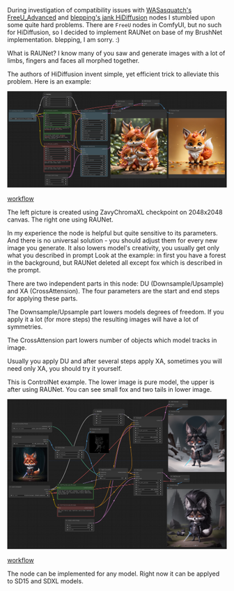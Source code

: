 During investigation of compatibility issues with [WASasquatch's FreeU_Advanced](https://github.com/WASasquatch/FreeU_Advanced/tree/main) and [blepping's jank HiDiffusion](https://github.com/blepping/comfyui_jankhidiffusion) nodes I stumbled upon some quite hard problems. There are `FreeU` nodes in ComfyUI, but no such for HiDiffusion, so I decided to implement RAUNet on base of my BrushNet implementation. blepping, I am sorry. :)

What is RAUNet? I know many of you saw and generate images with a lot of limbs, fingers and faces all morphed together.

The authors of HiDiffusion invent simple, yet efficient trick to alleviate this problem. Here is an example:

![example workflow](example/RAUNet1.png?raw=true)

[workflow](example/RAUNet_basic.json)

The left picture is created using ZavyChromaXL checkpoint on 2048x2048 canvas. The right one using RAUNet.

In my experience the node is helpful but quite sensitive to its parameters. And there is no universal solution - you should adjust them for every new image you generate. It also lowers model's creativity, you usually get only what you described in prompt Look at the example: in first you have a forest in the background, but RAUNet deleted all except fox which is described in the prompt.

There are two independent parts in this node: DU (Downsample/Upsample) and XA (CrossAttension). The four parameters are the start and end steps for applying these parts. 

The Downsample/Upsample part lowers models degrees of freedom. If you apply it a lot (for more steps) the resulting images will have a lot of symmetries.

The CrossAttension part lowers number of objects which model tracks in image.

Usually you apply DU and after several steps apply XA, sometimes you will need only XA, you should try it yourself.

This is ControlNet example. The lower image is pure model, the upper is after using RAUNet. You can see small fox and two tails in lower image.

![example workflow](example/RAUNet2.png?raw=true)

[workflow](example/RAUNet_with_CN.json)

The node can be implemented for any model. Right now it can be applyed to SD15 and SDXL models.